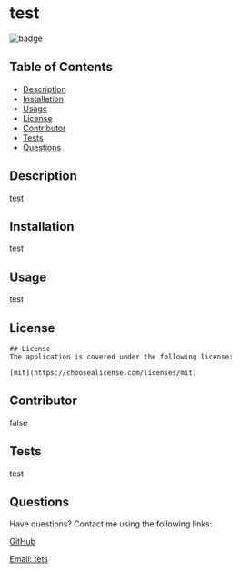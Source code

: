 # test

  
  ![badge](https://img.shields.io/badge/license-mit-blue)
    
  ## Table of Contents

  * [Description](#description)
  * [Installation](#installation)
  * [Usage](#usage) 
  * [License](#license) 
  * [Contributor](#contributor) 
  * [Tests](#test) 
  * [Questions](#questions) 
  
  
  ## Description

  test

  ## Installation

  test

  ## Usage

  test

  ## License

  
    ## License
    The application is covered under the following license:
    
    [mit](https://choosealicense.com/licenses/mit)
      
      

  ## Contributor

  false

  ## Tests

  test

  ## Questions
  
 Have questions? Contact me using the following links:

  [GitHub](https://github.com/test)
  
  [Email: tets](mailto:tets)

